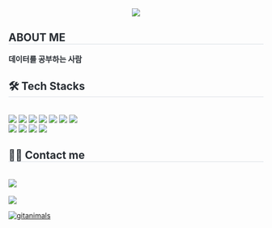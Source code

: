 <div align= "center">
    <img src="https://capsule-render.vercel.app/api?type=waving&color=15f42f&height=120&text=&animation=&fontColor=000000&fontSize=60" />
    </div>
    <div style="text-align: left;"> 
    <h2 style="border-bottom: 1px solid #d8dee4; color: #282d33;"> ABOUT ME </h2>  
    <div style="font-weight: 700; font-size: 15px; text-align: left; color: #282d33;"> 데이터를 공부하는 사람 </div> 
    </div>
    <div style="text-align: left;">
    <h2 style="border-bottom: 1px solid #d8dee4; color: #282d33;"> 🛠️ Tech Stacks </h2> <br> 
    <div style="margin: ; text-align: left;" "text-align: left;"> <img src="https://img.shields.io/badge/MySQL-4479A1?style=for-the-badge&logo=MySQL&logoColor=white">
          <img src="https://img.shields.io/badge/Linux-FCC624?style=for-the-badge&logo=Linux&logoColor=white">
          <img src="https://img.shields.io/badge/Tensorflow-FF6F00?style=for-the-badge&logo=Tensorflow&logoColor=white">
          <img src="https://img.shields.io/badge/PyTorch-EE4C2C?style=for-the-badge&logo=PyTorch&logoColor=white">
          <img src="https://img.shields.io/badge/Python-3776AB?style=for-the-badge&logo=Python&logoColor=white">
          <img src="https://img.shields.io/badge/scikit_learn-F7931E?style=for-the-badge&logo=scikit-learn&logoColor=white">
          <img src="https://img.shields.io/badge/OpenCV-27338e?style=for-the-badge&logo=OpenCV&logoColor=white">
          <br/><img src="https://img.shields.io/badge/Apache_Spark-FFFFFF?style=for-the-badge&logo=apachespark&logoColor=#E35A16">
          <img src="https://img.shields.io/badge/Github-181717?style=for-the-badge&logo=Github&logoColor=white">
          <img src="https://img.shields.io/badge/Databricks-FF3621?style=for-the-badge&logo=Databricks&logoColor=white">
          <img src="https://img.shields.io/badge/Streamlit-FF4B4B?style=for-the-badge&logo=Streamlit&logoColor=white">
          </div>
    </div>
    <div style="text-align: left;">
    <h2 style="border-bottom: 1px solid #d8dee4; color: #282d33;"> 🧑‍💻 Contact me </h2> <br> 
    <div style="text-align: left;"> <a href=mailto:imhs1248@gmail.com> <img src="https://img.shields.io/badge/Gmail-EA4335?style=for-the-badge&logo=Gmail&logoColor=white&link=mailto:imhs1248@gmail.com"> </a>
          </div>  <br> 
    <div style="text-align: left;"> <a href="https://hits.seeyoufarm.com"> <img src="https://hits.seeyoufarm.com/api/count/incr/badge.svg?url=https%3A%2F%2Fgithub.com%2Fimhs94%2F&count_bg=%23000000&title_bg=%23000000&icon=github.svg&icon_color=%23FFFFFF&title=GitHub&edge_flat=false"/></a>
       </div> 


[![gitanimals](https://render.gitanimals.org/farms/imhs94)](https://github.com/devxb/gitanimals)
